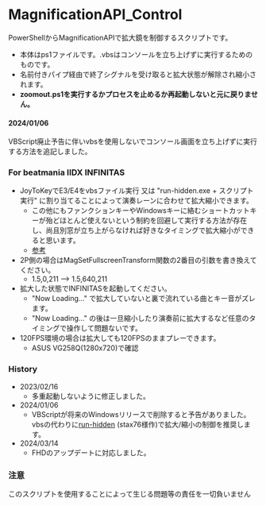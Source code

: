 # MagnificationAPI_Control
PowerShellからMagnificationAPIで拡大鏡を制御するスクリプトです。    
  - 本体はps1ファイルです。.vbsはコンソールを立ち上げずに実行するためのものです。  
  - 名前付きパイプ経由で終了シグナルを受け取ると拡大状態が解除され縮小されます。  
  - **zoomout.ps1を実行するかプロセスを止めるか再起動しないと元に戻りません。**

#### 2024/01/06
VBScript廃止予告に伴いvbsを使用しないでコンソール画面を立ち上げずに実行する方法を追記しました。

### For beatmania IIDX INFINITAS
* JoyToKeyでE3/E4をvbsファイル実行 又は "run-hidden.exe + スクリプト実行" に割り当てることによって演奏レーンに合わせて拡大縮小できます。
  - この他にもファンクションキーやWindowsキーに絡むショートカットキーが殆どほとんど使えないという制約を回避して実行する方法が存在し、尚且別窓が立ち上がらなければ好きなタイミングで拡大縮小ができると思います。
  - [参考](https://note.3naly.xyz/view.php?id=00003)
* 2P側の場合はMagSetFullscreenTransform関数の2番目の引数を書き換えてください。
  - 1.5,0,211 --> 1.5,640,211
* 拡大した状態でINFINITASを起動してください。
  - "Now Loading..." で拡大していないと裏で流れている曲とキー音がズレます。
  - "Now Loading..." の後は一旦縮小したり演奏前に拡大するなど任意のタイミングで操作して問題ないです。
* 120FPS環境の場合は拡大しても120FPSのままプレーできます。
  - ASUS VG258Q(1280x720)で確認

### History
* 2023/02/16
  - 多重起動しないように修正しました。
* 2024/01/06
  - VBScriptが将来のWindowsリリースで削除すると予告がありました。  
  vbsの代わりに[run-hidden](https://github.com/stax76/run-hidden) (stax76様作)で拡大/縮小の制御を推奨します。
* 2024/03/14
  - FHDのアップデートに対応しました。

### 注意
このスクリプトを使用することによって生じる問題等の責任を一切負いません

